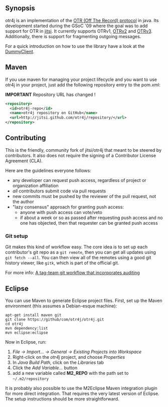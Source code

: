 ## Synopsis

otr4j is an implementation of the [OTR (Off The Record) protocol][1]
in java. Its development started during the GSoC '09
where the goal was to add support for OTR in [jitsi][2]. It currently
supports OTRv1, [OTRv2][] and [OTRv3][]. Additionally, there is support
for fragmenting outgoing messages.

For a quick introduction on how to use the library have a look at the
[DummyClient](src/test/java/net/java/otr4j/test/dummyclient/DummyClient.java).

## Maven

If you use maven for managing your project lifecycle and you want to
use otr4j in your project, just add the following repository entry to
the pom.xml:

**IMPORTANT** Repository URL has changed !

```xml
<repository>
  <id>otr4j-repo</id>
  <name>otr4j repository on GitHub</name>
  <url>http://jitsi.github.com/otr4j/repository/</url>
</repository>
```

## Contributing

This is the friendly, community fork of jitsi/otr4j that meant to be steered
by contributors.  It also does not require the signing of a Contributor
License Agreement (CLA).

Here are the guidelines everyone follows:

* any developer can request push access, regardless of project or organization affiliation
* _all_ contributors submit code via pull requests
* new commits must be pushed by the reviewer of the pull request, not the author
* "lazy consensus" approach for granting push access:
  * anyone with push access can vote/veto
  * if about a week or so as passed after requesting push access and no one has objected, then that requester can be granted push access

### Git setup

Git makes this kind of workflow easy.  The core idea is to set up each
contributor's git repo as a `git remote`, then you can get all updates using
`git fetch --all`.  You can then view all of the remotes using a good git
history viewer, like `gitk`, which is part of the official git.

For more info: [A tag-team git workflow that incorporates auditing][TagTeamGit]


## Eclipse

You can use Maven to generate Eclipse project files.  First, set up the Maven
environment (this assumes a Debian-esque machine):

```
apt-get install maven git
git clone https://github/com/otr4j/otr4j.git
cd otr4j
mvn dependency:list
mvn eclipse:eclipse
```

Now in Eclipse, run:

1. _File -> Import... -> General -> Existing Projects into Workspace_
2. Right-click on the _otr4j_ project, and choose _Properties_
3. In _Java Build Path_, click on the _Libraries_ tab
4. Click the _Add Variable..._ button
5. add a new variable called **M2_REPO** with the path set to `~/.m2/repository`

It is probably also possible to use the M2Eclipse Maven integration
plugin for more direct integration.  That requires the very latest version of
Eclipse.  The setup instructions should be more straightforward.


  [1]: https://otr.cypherpunks.ca/
  [2]: https://jitsi.org/
  [OTRv2]: https://otr.cypherpunks.ca/Protocol-v2-3.1.0.html
  [OTRv3]: https://otr.cypherpunks.ca/Protocol-v3-4.0.0.html
  [TagTeamGit]: https://guardianproject.info/2013/11/21/a-tag-team-git-workflow-that-incorporates-auditing/

